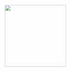 
<div style="float:  ; max-height: 200px; position: fixed; right: 13px; top: 12px; z-index: 200;">

<img src="https://www.google.com/url?sa=i&url=https%3A%2F%2Fautisticshadowthehedgehog.tumblr.com%2Fpost%2F739270182118342656&psig=AOvVaw3CPKcb9qNLpTAhOiuWqp82&ust=1746930274432000&source=images&cd=vfe&opi=89978449&ved=0CBMQjRxqGAoTCJDsnsbsl40DFQAAAAAdAAAAABCDAg" height="200"/></div>


